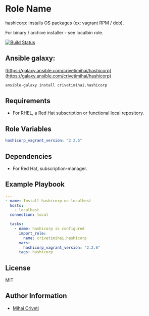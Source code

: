 Role Name
=========

hashicorp: installs OS packages (ex: vagrant RPM / deb).

For binary / archive installer - see localbin role.

[![Build Status](https://travis-ci.org/cmihai-ansible/hashicorp.svg?branch=master)](https://travis-ci.org/cmihai-ansible/hashicorp)

Ansible galaxy:
---------------

[https://galaxy.ansible.com/crivetimihai/hashicorp](https://galaxy.ansible.com/crivetimihai/hashicorp)

```bash
ansible-galaxy install crivetimihai.hashicorp
```

Requirements
------------

- For RHEL, a Red Hat subscription or functional local repository.

Role Variables
--------------

```yaml
hashicorp_vagrant_version: "2.2.6"
```

Dependencies
------------

- For Red Hat, subscription-manager.

Example Playbook
----------------

```yaml
---
- name: Install hashicorp on localhost
  hosts:
    - localhost
  connection: local

  tasks:
    - name: hashicorp is configured
      import_role:
        name: crivetimihai.hashicorp
      vars:
        hashicorp_vagrant_version: "2.2.6"
      tags: hashicorp
```

License
-------

MIT

Author Information
------------------

- [Mihai Criveti](https://www.linkedin.com/in/crivetimihai/)
